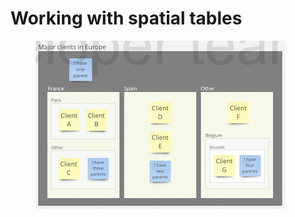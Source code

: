 # Working with spatial tables

<figure><img src=".gitbook/assets/Screen Shot 2023-03-29 at 10.54.04 copy.png" alt=""><figcaption></figcaption></figure>
